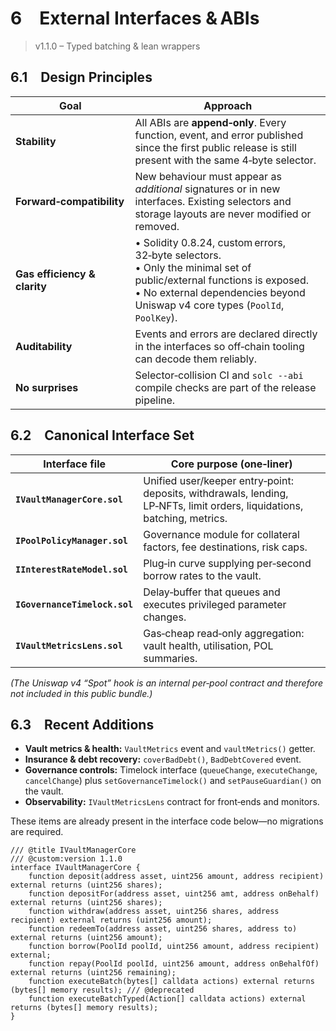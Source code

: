 # 6 External Interfaces & ABIs
> v1.1.0 – Typed batching & lean wrappers

## 6.1 Design Principles

| Goal                         | Approach                                                                                                                                                                                                  |
| ---------------------------- | --------------------------------------------------------------------------------------------------------------------------------------------------------------------------------------------------------- |
| **Stability**                | All ABIs are **append‑only**. Every function, event, and error published since the first public release is still present with the same 4‑byte selector.                                                   |
| **Forward‑compatibility**    | New behaviour must appear as *additional* signatures or in new interfaces. Existing selectors and storage layouts are never modified or removed.                                                          |
| **Gas efficiency & clarity** | • Solidity 0.8.24, custom errors, 32‑byte selectors.<br>• Only the minimal set of public/external functions is exposed.<br>• No external dependencies beyond Uniswap v4 core types (`PoolId`, `PoolKey`). |
| **Auditability**             | Events and errors are declared directly in the interfaces so off‑chain tooling can decode them reliably.                                                                                                  |
| **No surprises**             | Selector‑collision CI and `solc --abi` compile checks are part of the release pipeline.                                                                                                                   |

## 6.2 Canonical Interface Set

| Interface file                | Core purpose (one‑liner)                                                                                                 |
| ----------------------------- | ------------------------------------------------------------------------------------------------------------------------ |
| **`IVaultManagerCore.sol`**   | Unified user/keeper entry‑point: deposits, withdrawals, lending, LP‑NFTs, limit orders, liquidations, batching, metrics. |
| **`IPoolPolicyManager.sol`**  | Governance module for collateral factors, fee destinations, risk caps.                                                   |
| **`IInterestRateModel.sol`**  | Plug‑in curve supplying per‑second borrow rates to the vault.                                                            |
| **`IGovernanceTimelock.sol`** | Delay‑buffer that queues and executes privileged parameter changes.                                                      |
| **`IVaultMetricsLens.sol`**   | Gas‑cheap read‑only aggregation: vault health, utilisation, POL summaries.                                               |

*(The Uniswap v4 “Spot” hook is an internal per‑pool contract and therefore not included in this public bundle.)*

## 6.3 Recent Additions

* **Vault metrics & health:** `VaultMetrics` event and `vaultMetrics()` getter.
* **Insurance & debt recovery:** `coverBadDebt()`, `BadDebtCovered` event.
* **Governance controls:** Timelock interface (`queueChange`, `executeChange`, `cancelChange`) plus `setGovernanceTimelock()` and `setPauseGuardian()` on the vault.
* **Observability:** `IVaultMetricsLens` contract for front‑ends and monitors.

These items are already present in the interface code below—no migrations are required.

```solidity
/// @title IVaultManagerCore
/// @custom:version 1.1.0
interface IVaultManagerCore {
    function deposit(address asset, uint256 amount, address recipient) external returns (uint256 shares);
    function depositFor(address asset, uint256 amt, address onBehalf) external returns (uint256 shares);
    function withdraw(address asset, uint256 shares, address recipient) external returns (uint256 amount);
    function redeemTo(address asset, uint256 shares, address to) external returns (uint256 amount);
    function borrow(PoolId poolId, uint256 amount, address recipient) external;
    function repay(PoolId poolId, uint256 amount, address onBehalfOf) external returns (uint256 remaining);
    function executeBatch(bytes[] calldata actions) external returns (bytes[] memory results); /// @deprecated
    function executeBatchTyped(Action[] calldata actions) external returns (bytes[] memory results);
}
```

